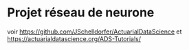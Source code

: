 # Projet réseau de neurone

voir https://github.com/JSchelldorfer/ActuarialDataScience et https://actuarialdatascience.org/ADS-Tutorials/
